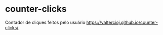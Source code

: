 # counter-clicks
Contador de cliques feitos pelo usuário
https://valtercioj.github.io/counter-clicks/
